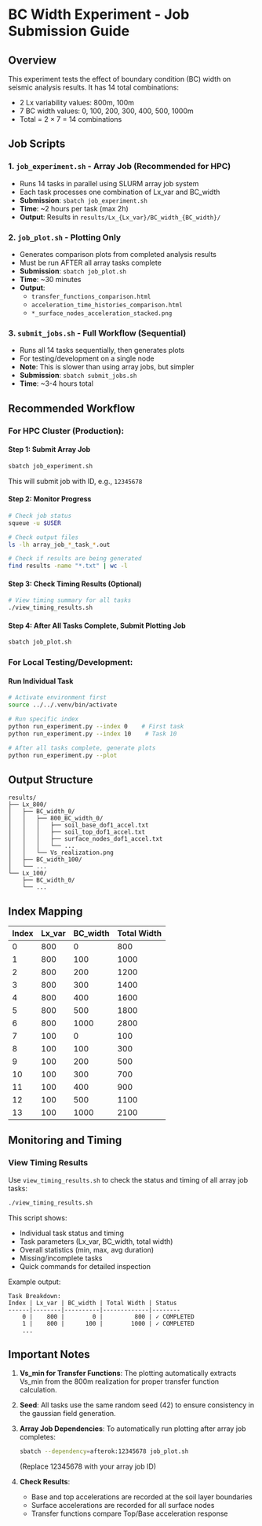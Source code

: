 # BC Width Experiment - Job Submission Guide

## Overview
This experiment tests the effect of boundary condition (BC) width on seismic analysis results. It has 14 total combinations:
- 2 Lx variability values: 800m, 100m
- 7 BC width values: 0, 100, 200, 300, 400, 500, 1000m
- Total = 2 × 7 = 14 combinations

## Job Scripts

### 1. `job_experiment.sh` - Array Job (Recommended for HPC)
- Runs 14 tasks in parallel using SLURM array job system
- Each task processes one combination of Lx_var and BC_width
- **Submission**: `sbatch job_experiment.sh`
- **Time**: ~2 hours per task (max 2h)
- **Output**: Results in `results/Lx_{Lx_var}/BC_width_{BC_width}/`

### 2. `job_plot.sh` - Plotting Only
- Generates comparison plots from completed analysis results
- Must be run AFTER all array tasks complete
- **Submission**: `sbatch job_plot.sh`
- **Time**: ~30 minutes
- **Output**:
  - `transfer_functions_comparison.html`
  - `acceleration_time_histories_comparison.html`
  - `*_surface_nodes_acceleration_stacked.png`

### 3. `submit_jobs.sh` - Full Workflow (Sequential)
- Runs all 14 tasks sequentially, then generates plots
- For testing/development on a single node
- **Note**: This is slower than using array jobs, but simpler
- **Submission**: `sbatch submit_jobs.sh`
- **Time**: ~3-4 hours total

## Recommended Workflow

### For HPC Cluster (Production):

#### Step 1: Submit Array Job
```bash
sbatch job_experiment.sh
```

This will submit job with ID, e.g., `12345678`

#### Step 2: Monitor Progress
```bash
# Check job status
squeue -u $USER

# Check output files
ls -lh array_job_*_task_*.out

# Check if results are being generated
find results -name "*.txt" | wc -l
```

#### Step 3: Check Timing Results (Optional)
```bash
# View timing summary for all tasks
./view_timing_results.sh
```

#### Step 4: After All Tasks Complete, Submit Plotting Job
```bash
sbatch job_plot.sh
```

### For Local Testing/Development:

#### Run Individual Task
```bash
# Activate environment first
source ../../.venv/bin/activate

# Run specific index
python run_experiment.py --index 0    # First task
python run_experiment.py --index 10    # Task 10

# After all tasks complete, generate plots
python run_experiment.py --plot
```

## Output Structure

```
results/
├── Lx_800/
│   ├── BC_width_0/
│   │   ├── 800_BC_width_0/
│   │   │   ├── soil_base_dof1_accel.txt
│   │   │   ├── soil_top_dof1_accel.txt
│   │   │   ├── surface_nodes_dof1_accel.txt
│   │   │   └── ...
│   │   └── Vs_realization.png
│   ├── BC_width_100/
│   └── ...
└── Lx_100/
    ├── BC_width_0/
    └── ...
```

## Index Mapping

| Index | Lx_var | BC_width | Total Width |
|-------|--------|----------|-------------|
| 0     | 800    | 0        | 800         |
| 1     | 800    | 100      | 1000        |
| 2     | 800    | 200      | 1200        |
| 3     | 800    | 300      | 1400        |
| 4     | 800    | 400      | 1600        |
| 5     | 800    | 500      | 1800        |
| 6     | 800    | 1000     | 2800        |
| 7     | 100    | 0        | 100         |
| 8     | 100    | 100      | 300         |
| 9     | 100    | 200      | 500         |
| 10    | 100    | 300      | 700         |
| 11    | 100    | 400      | 900         |
| 12    | 100    | 500      | 1100        |
| 13    | 100    | 1000     | 2100        |

## Monitoring and Timing

### View Timing Results
Use `view_timing_results.sh` to check the status and timing of all array job tasks:

```bash
./view_timing_results.sh
```

This script shows:
- Individual task status and timing
- Task parameters (Lx_var, BC_width, total width)
- Overall statistics (min, max, avg duration)
- Missing/incomplete tasks
- Quick commands for detailed inspection

Example output:
```
Task Breakdown:
Index | Lx_var | BC_width | Total Width | Status
------|--------|----------|-------------|--------
    0 |    800 |        0 |         800 | ✓ COMPLETED
    1 |    800 |      100 |        1000 | ✓ COMPLETED
    ...
```

## Important Notes

1. **Vs_min for Transfer Functions**: The plotting automatically extracts Vs_min from the 800m realization for proper transfer function calculation.

2. **Seed**: All tasks use the same random seed (42) to ensure consistency in the gaussian field generation.

3. **Array Job Dependencies**: To automatically run plotting after array job completes:
   ```bash
   sbatch --dependency=afterok:12345678 job_plot.sh
   ```
   (Replace 12345678 with your array job ID)

4. **Check Results**: 
   - Base and top accelerations are recorded at the soil layer boundaries
   - Surface accelerations are recorded for all surface nodes
   - Transfer functions compare Top/Base acceleration response


